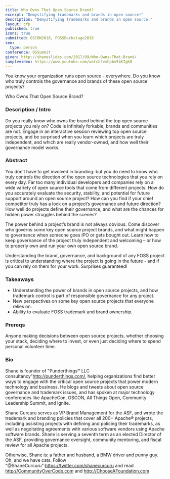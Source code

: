 ```yaml
---
title: Who Owns That Open Source Brand?
excerpt: "Demystifying trademarks and brands in open source!"
description: "Demystifying trademarks and brands in open source."
layout: cfp
published: true
icons: true
submitted: OSCON2018, FOSSBackstage2018
seo:
  type: person
conference: OSSummit
given: http://shaneslides.com/2017/09/Who-Owns-That-Brand/
samplevideo: https://www.youtube.com/watch?v=hpAv54KIgK8
---
```


You know your organization runs open source - everywhere.  Do you know 
who truly controls the governance and brands of these open source projects?

<div class="lead bg-info well">
Who Owns That Open Source Brand?
</div>

### Description / Intro

Do you really know who owns the brand behind the top open source projects you rely on? Code is infinitely forkable; brands and communities are not. Engage in an interactive session reviewing top open source projects, and be surprised when you learn which projects are truly independent, and which are really vendor-owned, and how well their governance model works.

### Abstract

You don’t have to get involved in branding: but you do need to know who truly controls the direction of the open source technologies that you rely on every day. Far too many individual developers and companies rely on a wide variety of open source tools that come from different projects. How do you accurately evaluate the security, stability, and potential for future support around an open source project? How can you find if your chief competitor truly has a lock on a project’s governance and future direction? How well do projects define their governance, and what are the chances for hidden power struggles behind the scenes?

The power behind a project’s brand is not always obvious. Come discover who governs some key open source project brands, and what might happen to governance when someone goes IPO or gets bought out. Learn how to keep governance of the project truly independent and welcoming – or how to properly own and run your own open source brand.

Understanding the brand, governance, and background of any FOSS project is critical to understanding where the project is going in the future - and if you can rely on them for your work.  Surprises guaranteed!

### Takeaways

- Understanding the power of brands in open source projects, and how trademark control is part of responsible governance for any project.
- New perspectives on some key open source projects that everyone relies on.
- Ability to evaluate FOSS trademark and brand ownership.

### Prereqs

Anyone making decisions between open source projects, whether choosing your stack, deciding where to invest, or even just deciding where to spend personal volunteer time.

### Bio

Shane is founder of "Punderthings℠ LLC consultancy"http://punderthings.com/, helping organizations find better ways to engage with the critical open source projects that power modern technology and business.  He blogs and tweets about open source governance and trademark issues, and has spoken at major technology conferences like ApacheCon, OSCON, All Things Open, Community Leadership Summit, and Ignite.

Shane Curcuru serves as VP Brand Management for the ASF, and wrote the trademark and branding policies that cover all 200+ Apache® projects, including assisting projects with defining and policing their trademarks, as well as negoitating agreements with various software vendors using Apache software brands.  Shane is serving a seventh term as an elected Director of the ASF, providing governance oversight, community mentoring, and fiscal review for all Apache projects.

Otherwise, Shane is: a father and husband, a BMW driver and punny guy. Oh, and we have cats. Follow "@ShaneCurcuru":https://twitter.com/shanecurcuru and read http://CommunityOverCode.com and http://ChooseAFoundation.com
